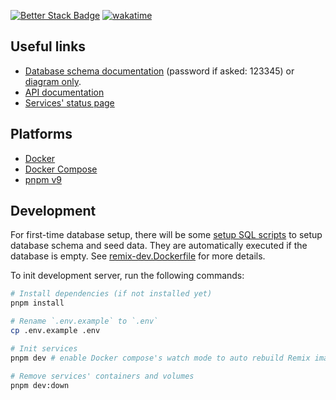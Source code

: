 [![Better Stack Badge](https://uptime.betterstack.com/status-badges/v1/monitor/1omb5.svg)](https://uptime.betterstack.com/?utm_source=status_badge)
[![wakatime](https://wakatime.com/badge/user/627979e0-f793-4b0a-b22f-899fedaabd2e/project/ee423f4f-df27-4e49-bc46-fee69d5f44b7.svg)](https://wakatime.com/badge/user/627979e0-f793-4b0a-b22f-899fedaabd2e/project/ee423f4f-df27-4e49-bc46-fee69d5f44b7)

## Useful links

- [Database schema documentation](https://dbdocs.io/lvnam96/Homemade-food-app) (password if asked: 123345) or [diagram only](https://dbdocs.io/embed/a7f26aa0105c8e8ad8fb07a101875556/361d2517416c4a6e85e6934448c71a1e).
- [API documentation](http://apidoc.food.lvnam.dev)
- [Services' status page](https://status.lvnam.dev)

## Platforms

- [Docker](https://docs.docker.com/get-docker/)
- [Docker Compose](https://docs.docker.com/compose/install/)
- [pnpm v9](https://pnpm.io/)

## Development

For first-time database setup, there will be some [setup SQL scripts](./app/.server/db/sql) to setup database schema and seed data. They are automatically executed if the database is empty. See [remix-dev.Dockerfile](./remix-dev.Dockerfile) for more details.

To init development server, run the following commands:

```bash
# Install dependencies (if not installed yet)
pnpm install

# Rename `.env.example` to `.env`
cp .env.example .env

# Init services
pnpm dev # enable Docker compose's watch mode to auto rebuild Remix image on deps change; press Ctrl+C to exit

# Remove services' containers and volumes
pnpm dev:down
```
